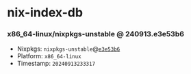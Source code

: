 # nix-index-db
### x86_64-linux/nixpkgs-unstable @ 240913.e3e53b6
- Nixpkgs: `nixpkgs-unstable`@[`e3e53b6`](https://github.com/NixOS/nixpkgs/commit/e3e53b69ed45a126b968645b7303288c0b5d9a6b)
- Platform: `x86_64-linux`
- Timestamp: `20240913233317`
